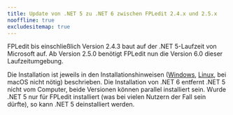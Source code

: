 ```yaml
---
title: Update von .NET 5 zu .NET 6 zwischen FPLedit 2.4.x und 2.5.x
nooffline: true
excludesitemap: true
---
```


FPLedit bis einschließlich Version 2.4.3 baut auf der .NET 5-Laufzeit von Microsoft auf. Ab Version 2.5.0 benötigt FPLedit nun die Version 6.0 dieser Laufzeitumgebung.

Die Installation ist jeweils in den Installationshinweisen ([Windows](../install-windows/), [Linux](../install-linux/), bei macOS nicht nötig) beschrieben.
Die Installation von .NET 6 entfernt .NET 5 nicht vom Computer, beide Versionen können parallel installiert sein. Wurde .NET 5 nur für FPLedit installiert (was bei vielen Nutzern der Fall sein dürfte), so kann .NET 5 deinstalliert werden.
